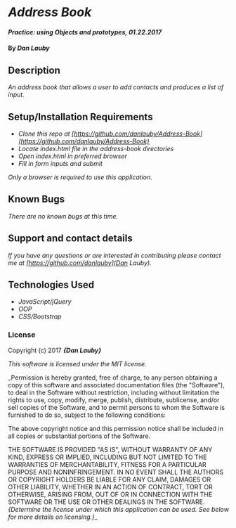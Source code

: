 # _Address Book_

#### _Practice: using Objects and prototypes, 01.22.2017_

#### By _**Dan Lauby**_

## Description

_An address book that allows a user to add contacts and produces a list of input._

## Setup/Installation Requirements

* _Clone this repo at [https://github.com/danlauby/Address-Book](https://github.com/danlauby/Address-Book)_
* _Locate index.html file in the address-book directories_
* _Open index.html in preferred browser_
* _Fill in form inputs and submit_

_Only a browser is required to use this application._

## Known Bugs

_There are no known bugs at this time._

## Support and contact details

_If you have any questions or are interested in contributing please contact me at [https://github.com/danlauby](Dan Lauby)._

## Technologies Used

* _JavaScript/jQuery_
* _OOP_
* _CSS/Bootstrap_

### License

Copyright (c) 2017 **_{Dan Lauby}_**

_This software is licensed under the MIT license._

_Permission is hereby granted, free of charge, to any person obtaining a copy of this software and associated documentation files (the "Software"), to deal in the Software without restriction, including without limitation the rights to use, copy, modify, merge, publish, distribute, sublicense, and/or sell copies of the Software, and to permit persons to whom the Software is furnished to do so, subject to the following conditions:

The above copyright notice and this permission notice shall be included in all copies or substantial portions of the Software.

THE SOFTWARE IS PROVIDED "AS IS", WITHOUT WARRANTY OF ANY KIND, EXPRESS OR IMPLIED, INCLUDING BUT NOT LIMITED TO THE WARRANTIES OF MERCHANTABILITY, FITNESS FOR A PARTICULAR PURPOSE AND NONINFRINGEMENT. IN NO EVENT SHALL THE AUTHORS OR COPYRIGHT HOLDERS BE LIABLE FOR ANY CLAIM, DAMAGES OR OTHER LIABILITY, WHETHER IN AN ACTION OF CONTRACT, TORT OR OTHERWISE, ARISING FROM, OUT OF OR IN CONNECTION WITH THE SOFTWARE OR THE USE OR OTHER DEALINGS IN THE SOFTWARE.
*{Determine the license under which this application can be used.  See below for more details on licensing.}*_
